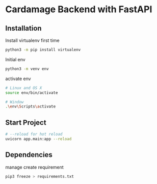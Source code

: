 # Cardamage Backend with FastAPI

## Installation

Install virtualenv first time

```bash
python3 -m pip install virtualenv 
```
Initial env

```bash
python3 -m venv env 
```

activate env
```bash
# Linux and OS X 
source env/bin/activate 

# Window
.\env\Scripts\activate
```
## Start Project
```bash
# --reload for hot reload
uvicorn app.main:app --reload
```

## Dependencies 
manage create requirement
```bash
pip3 freeze > requirements.txt  
```

